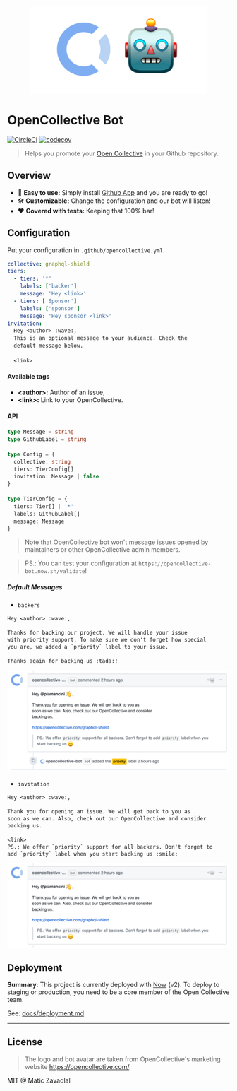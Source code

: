 <p align="center"><img src="media/logo.png" width="400" /></p>

# OpenCollective Bot

[![CircleCI](https://circleci.com/gh/maticzav/opencollective-bot/tree/master.svg?style=shield)](https://circleci.com/gh/maticzav/opencollective-bot/tree/master)
[![codecov](https://codecov.io/gh/maticzav/opencollective-bot/branch/master/graph/badge.svg)](https://codecov.io/gh/maticzav/opencollective-bot)

> Helps you promote your [Open Collective](https://opencollective.com/) in your Github repository.

## Overview

- 🐶 **Easy to use:** Simply install [Github App](https://github.com/apps/opencollective-bot) and you are ready to go!
- 🛠 **Customizable:** Change the configuration and our bot will listen!
- ❤ **Covered with tests:** Keeping that 100% bar!

## Configuration

Put your configuration in `.github/opencollective.yml`.

```yaml
collective: graphql-shield
tiers:
  - tiers: '*'
    labels: ['backer']
    message: 'Hey <link>'
  - tiers: ['Sponsor']
    labels: ['sponsor']
    message: 'Hey sponsor <link>'
invitation: |
  Hey <author> :wave:,
  This is an optional message to your audience. Check the
  default message below.

  <link>
```

#### Available tags

- **\<author\>:** Author of an issue,
- **\<link\>:** Link to your OpenCollective.

#### API

```ts
type Message = string
type GithubLabel = string

type Config = {
  collective: string
  tiers: TierConfig[]
  invitation: Message | false
}

type TierConfig = {
  tiers: Tier[] | '*'
  labels: GithubLabel[]
  message: Message
}
```

> Note that OpenCollective bot won't message issues opened by maintainers or other OpenCollective admin members.

> PS.: You can test your configuration at `https://opencollective-bot.now.sh/validate`!

##### Default Messages

- `backers`

```
Hey <author> :wave:,

Thanks for backing our project. We will handle your issue
with priority support. To make sure we don't forget how special
you are, we added a `priority` label to your issue.

Thanks again for backing us :tada:!
```

<p align="center"><img src="media/backers.png" width="600" /></p>

- `invitation`

```
Hey <author> :wave:,

Thank you for opening an issue. We will get back to you as
soon as we can. Also, check out our OpenCollective and consider
backing us.

<link>
PS.: We offer `priority` support for all backers. Don't forget to
add `priority` label when you start backing us :smile:
```

<p align="center"><img src="media/invite.png" width="600" /></p>

## Deployment

**Summary**: This project is currently deployed with [Now](https://zeit.co/now) (v2). To deploy to staging or production, you need to be a core member of the Open Collective team.

See: [docs/deployment.md](docs/deployment.md)

---

## License

> The logo and bot avatar are taken from OpenCollective's marketing website https://opencollective.com/.

MIT @ Matic Zavadlal
